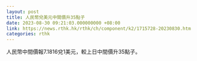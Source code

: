 ```yaml
---
layout: post
title: 人民幣兌美元中間價升35點子
date: 2023-08-30 09:21:03.000000000 +08:00
link: https://news.rthk.hk/rthk/ch/component/k2/1715728-20230830.htm
categories: rthk
---
```


人民幣中間價報7.1816兌1美元，較上日中間價升35點子。
